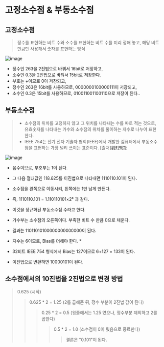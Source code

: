 # 고정소수점 & 부동소수점

## 고정소수점

> 정수를 표현하는 비트 수와 소수를 표현하는 비트 수를 미리 정해 놓고,
해당 비트 만큼만 사용해서 숫자를 표현하는 방식

![image](https://github.com/git-ThLee/AIFFEL_Online_5th/assets/55564114/4315cb8d-a584-4629-a8a4-f36f78a4666c)  

- 정수인 263을 2진법으로 바꿔서 16bit로 저장하고,
- 소수인 0.3을 2진법으로 바꿔서 15bit로 저장한다.
- 부호는 +이므로 0이 저장되고,
- 정수인 263은 16bit를 사용하므로, 0000000100000111이 저장되고,
- 소수인 0.3은 15bit를 사용하므로, 010011001100110으로 저장이 된다..

## 부동소수점

> - 소수점의 위치를 고정하지 않고 그 위치를 나타내는 수를 따로 적는 것으로,
유효숫자를 나타내는 가수와 소수점의 위치를 풀이하는 지수로 나누어 표현한다.
> - IEEE 754는 전기 전자 기술자 협회(IEEE)에서 개발한 컴퓨터에서 부동소수점을
표현하는 가장 널리 쓰이는 표준이다.
[출처][위키백과](https://ko.wikipedia.org/wiki/%EB%B6%80%EB%8F%99%EC%86%8C%EC%88%98%EC%A0%90)  

![image](https://github.com/git-ThLee/AIFFEL_Online_5th/assets/55564114/cba4e356-af9f-46d1-b803-0bd47f30b20b)  

- 음수이므로, 부호부는 1이 된다.
- 그 다음 절대값인 118.625를 이진법으로 나타내면 1110110.101이 된다.
- 소수점을 왼쪽으로 이동시켜, 왼쪽에는 1만 남게 만든다.
- 즉, 1110110.101 = 1.110110101×2⁶ 과 같다.
- 이것을 정규화된 부동소수점 수라고 한다.

- 가수부는 소수점의 오른쪽이다. 부족한 비트 수 만큼 0으로 채운다.
- 결과는 11011010100000000000000이 된다.
- 지수는 6이므로, Bias를 더해야 한다. *
- 32비트 IEEE 754 형식에서 Bias는 127이므로 6+127 = 133이 된다.
- 이진법으로 변환하면 10000101이 된다.

## 소수점에서의 10진법을 2진법으로 변경 방법

> 0.625 (시작)
>> 0.625 * 2 = 1.25 (2를 곱해준 뒤, 정수 부분이 2진법 값이 된다)
>>> 0.25 * 2 = 0.5 (윗줄에서는 1.25 였으나, 정수부분 제외하고 2를 곱한다)
>>>> 0.5 * 2 = 1.0 (소수점이 0이 됬음으로 종료한다)
>>>>> 결론은 "0.101"이 된다.